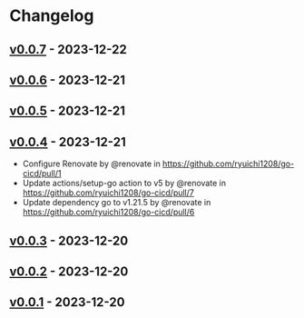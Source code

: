 # Changelog

## [v0.0.7](https://github.com/ryuichi1208/go-cicd/compare/v0.0.6...v0.0.7) - 2023-12-22

## [v0.0.6](https://github.com/ryuichi1208/go-cicd/compare/v0.0.5...v0.0.6) - 2023-12-21

## [v0.0.5](https://github.com/ryuichi1208/go-cicd/compare/v0.0.4...v0.0.5) - 2023-12-21

## [v0.0.4](https://github.com/ryuichi1208/go-cicd/compare/v0.0.3...v0.0.4) - 2023-12-21
- Configure Renovate by @renovate in https://github.com/ryuichi1208/go-cicd/pull/1
- Update actions/setup-go action to v5 by @renovate in https://github.com/ryuichi1208/go-cicd/pull/7
- Update dependency go to v1.21.5 by @renovate in https://github.com/ryuichi1208/go-cicd/pull/6

## [v0.0.3](https://github.com/ryuichi1208/go-cicd/compare/v0.0.2...v0.0.3) - 2023-12-20

## [v0.0.2](https://github.com/ryuichi1208/go-cicd/compare/v0.0.1...v0.0.2) - 2023-12-20

## [v0.0.1](https://github.com/ryuichi1208/go-cicd/commits/v0.0.1) - 2023-12-20
